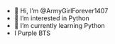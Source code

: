 - 👋 Hi, I’m @ArmyGirlForever1407
- 👀 I’m interested in Python
- 🌱 I’m currently learning Python
- I Purple BTS

<!---
ArmyGirlForever1407/ArmyGirlForever1407 is a ✨ special ✨ repository because its `README.md` (this file) appears on your GitHub profile.
You can click the Preview link to take a look at your changes.
--->
